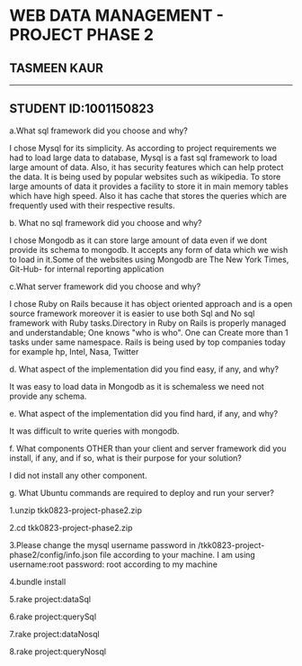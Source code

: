 # WEB DATA MANAGEMENT - PROJECT PHASE 2

TASMEEN KAUR
------------
------------
STUDENT ID:1001150823
----------------------
a.What sql framework did you choose and why?

I chose Mysql for its simplicity. As according to project requirements we had to load large data to database, Mysql is a fast sql framework to load large amount of data. Also, it has security features which can help protect the data. It is being used by popular websites such as wikipedia. To store large amounts of data it provides a facility to store it in main memory tables which have high speed. Also it has cache that stores the queries which are frequently used with their respective results.

b. What no sql framework did you choose and why?

I chose Mongodb as it can store large amount of data even if we dont provide its schema to mongodb. It accepts any form of data which we wish to load in it.Some of the websites using Mongodb are The New York Times, Git-Hub- for internal reporting application

c.What server framework did you choose and why?

I chose Ruby on Rails because it has object oriented approach and is a open source framework moreover it is easier to use both Sql and No sql framework with Ruby tasks.Directory in Ruby on Rails is properly managed and understandable; One knows "who is who". One can Create more than 1 tasks under same namespace. Rails is being used by top companies today for example hp, Intel, Nasa, Twitter

d. What aspect of the implementation did you find easy, if any, and why?

It was easy to load data in Mongodb as it is schemaless we need not provide any schema. 

e. What aspect of the implementation did you find hard, if any, and why?

It was difficult to write queries with mongodb.

f. What components OTHER than your client and server framework did you install, if any, and if so, what is their purpose for your solution?

I did not install any other component.

g. What Ubuntu commands are required to deploy and run your server?

1.unzip tkk0823-project-phase2.zip

2.cd tkk0823-project-phase2.zip

3.Please change the mysql username password in /tkk0823-project-phase2/config/info.json file according to your machine. I am using username:root password: root according to my machine

4.bundle install

5.rake project:dataSql 

6.rake project:querySql  

7.rake project:dataNosql   

8.rake project:queryNosql  



